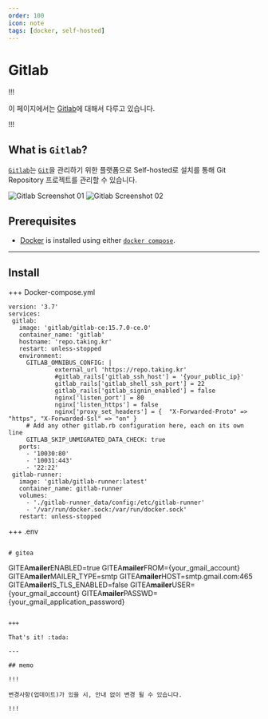```yaml
---
order: 100
icon: note
tags: [docker, self-hosted]
---
```


# Gitlab

!!!

이 페이지에서는 [Gitlab](https://about.gitlab.com)에 대해서 다루고 있습니다.

!!!

## What is `Gitlab`?

[`Gitlab`](https://about.gitlab.com)는 [`Git`](https://git-scm.com/)을 관리하기 위한 플랫폼으로 Self-hosted로 설치를 통해 Git Repository 프로젝트를 관리할 수 있습니다.

![Gitlab Screenshot 01](/static/gitlab_01.png)
![Gitlab Screenshot 02](/static/gitlab_02.png)

## Prerequisites

- [Docker](https://docs.docker.com/engine/install/) is installed using either [`docker compose`](https://docs.docker.com/compose/).

---

## Install

+++ Docker-compose.yml

```
version: '3.7'
services:
 gitlab:
   image: 'gitlab/gitlab-ce:15.7.0-ce.0'
   container_name: 'gitlab'
   hostname: 'repo.taking.kr'
   restart: unless-stopped
   environment:
     GITLAB_OMNIBUS_CONFIG: |
             external_url 'https://repo.taking.kr'
             #gitlab_rails['gitlab_ssh_host'] = '{your_public_ip}'
             gitlab_rails['gitlab_shell_ssh_port'] = 22
             gitlab_rails['gitlab_signin_enabled'] = false
             nginx['listen_port'] = 80
             nginx['listen_https'] = false
             nginx['proxy_set_headers'] = {  "X-Forwarded-Proto" => "https", "X-Forwarded-Ssl" => "on" }
     # Add any other gitlab.rb configuration here, each on its own line
     GITLAB_SKIP_UNMIGRATED_DATA_CHECK: true
   ports:
     - '10030:80'
     - '10031:443'
     - '22:22'
 gitlab-runner:
   image: 'gitlab/gitlab-runner:latest'
   container_name: gitlab-runner
   volumes:
     - './gitlab-runner_data/config:/etc/gitlab-runner'
     - '/var/run/docker.sock:/var/run/docker.sock'
   restart: unless-stopped
```

+++ .env

```

# gitea

```

GITEA**mailer**ENABLED=true
GITEA**mailer**FROM={your_gmail_account}
GITEA**mailer**MAILER_TYPE=smtp
GITEA**mailer**HOST=smtp.gmail.com:465
GITEA**mailer**IS_TLS_ENABLED=false
GITEA**mailer**USER={your_gmail_account}
GITEA**mailer**PASSWD={your_gmail_application_password}

```

+++

That's it! :tada:

---

## memo

!!!

변경사항(업데이트)가 있을 시, 안내 없이 변경 될 수 있습니다.

!!!
```
